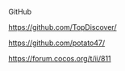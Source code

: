 

GitHub

https://github.com/TopDiscover/

https://github.com/potato47/

https://forum.cocos.org/t/ii/811